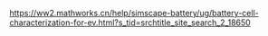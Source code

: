 https://ww2.mathworks.cn/help/simscape-battery/ug/battery-cell-characterization-for-ev.html?s_tid=srchtitle_site_search_2_18650